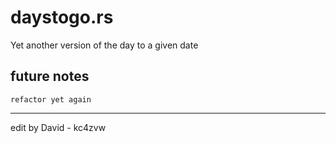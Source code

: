 # daystogo.rs

Yet another version of the day to a given date

## future notes

	refactor yet again

---
edit by David - kc4zvw
